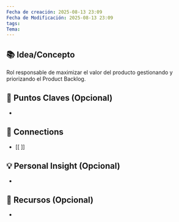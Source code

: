 ```yaml
---
Fecha de creación: 2025-08-13 23:09
Fecha de Modificación: 2025-08-13 23:09
tags: 
Tema:
---
```



## 📚 Idea/Concepto 

Rol responsable de maximizar el valor del producto gestionando y priorizando el Product Backlog.
## 📌 Puntos Claves (Opcional)
- 

## 🔗 Connections
- [[ ]]

## 💡 Personal Insight (Opcional)
- 
## 🧾 Recursos (Opcional)
- 